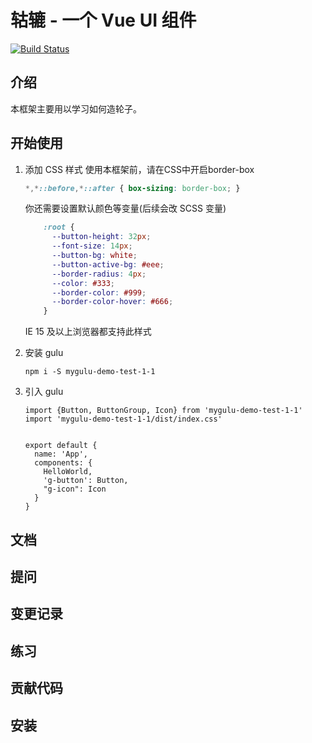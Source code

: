 # 轱辘 - 一个 Vue UI 组件
[![Build Status](https://travis-ci.com/codingories/myGulu-demo-1.svg?branch=master)](https://travis-ci.com/codingories/myGulu-demo-1)

## 介绍
本框架主要用以学习如何造轮子。

## 开始使用
1. 添加 CSS 样式
    使用本框架前，请在CSS中开启border-box
    ```css
    *,*::before,*::after { box-sizing: border-box; }
    ```
    你还需要设置默认颜色等变量(后续会改 SCSS 变量)
    ```css
        :root {
          --button-height: 32px;
          --font-size: 14px;
          --button-bg: white;
          --button-active-bg: #eee;
          --border-radius: 4px;
          --color: #333;
          --border-color: #999;
          --border-color-hover: #666;
        }
    ```
    IE 15 及以上浏览器都支持此样式

2. 安装 gulu
    ```
    npm i -S mygulu-demo-test-1-1
    ```
3. 引入 gulu
    ``` 
    import {Button, ButtonGroup, Icon} from 'mygulu-demo-test-1-1'
    import 'mygulu-demo-test-1-1/dist/index.css'
    
    
    export default {
      name: 'App',
      components: {
        HelloWorld,
        'g-button': Button,
        "g-icon": Icon
      }
    }
    ```
   


## 文档
## 提问
## 变更记录
## 练习

## 贡献代码
## 安装

